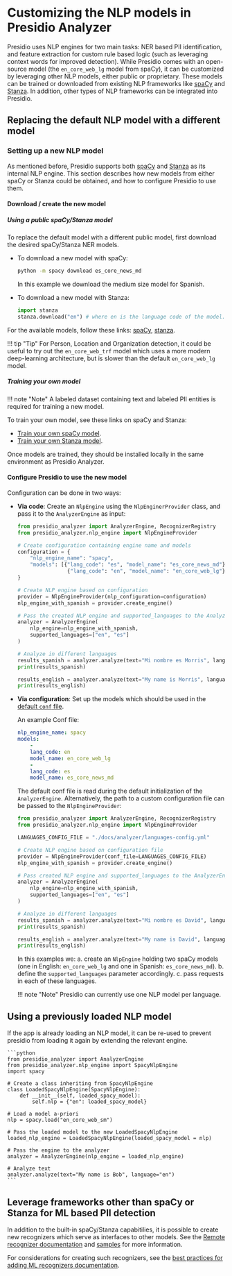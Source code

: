 # Customizing the NLP models in Presidio Analyzer

Presidio uses NLP engines for two main tasks: NER based PII identification, and feature extraction for custom rule based logic (such as leveraging context words for improved detection).
While Presidio comes with an open-source model (the `en_core_web_lg` model from spaCy), it can be customized by leveraging other NLP models, either public or proprietary.
These models can be trained or downloaded from existing NLP frameworks like [spaCy](https://spacy.io/usage/models) and [Stanza](https://github.com/stanfordnlp/stanza).
In addition, other types of NLP frameworks can be integrated into Presidio.

## Replacing the default NLP model with a different model

### Setting up a new NLP model

As mentioned before, Presidio supports both [spaCy](https://spacy.io/usage/models)
and [Stanza](https://github.com/stanfordnlp/stanza) as its internal NLP engine.
This section describes how new models from either spaCy or Stanza could be obtained,
and how to configure Presidio to use them.

#### Download / create the new model

##### Using a public spaCy/Stanza model

To replace the default model with a different public model, first download the desired spaCy/Stanza NER models.

- To download a new model with spaCy:

    ```sh
    python -m spacy download es_core_news_md
    ```

    In this example we download the medium size model for Spanish.

- To download a new model with Stanza:

    <!--pytest-codeblocks:skip-->
    ```python
    import stanza
    stanza.download("en") # where en is the language code of the model.
    ```

For the available models, follow these links: [spaCy](https://spacy.io/usage/models), [stanza](https://stanfordnlp.github.io/stanza/available_models.html#available-ner-models).

!!! tip "Tip"
    For Person, Location and Organization detection, it could be useful to try out the `en_core_web_trf` model which uses a more modern deep-learning architecture, but is slower than the default `en_core_web_lg` model.

##### Training your own model

!!! note "Note"
    A labeled dataset containing text and labeled PII entities is required for training a new model.

To train your own model, see these links on spaCy and Stanza:

- [Train your own spaCy model](https://spacy.io/usage/training).
- [Train your own Stanza model](https://stanfordnlp.github.io/stanza/training.html).

Once models are trained, they should be installed locally in the same environment as Presidio Analyzer.

#### Configure Presidio to use the new model

Configuration can be done in two ways:

- **Via code**: Create an `NlpEngine` using the `NlpEnginerProvider` class, and pass it to the `AnalyzerEngine` as input:

    ```python
    from presidio_analyzer import AnalyzerEngine, RecognizerRegistry
    from presidio_analyzer.nlp_engine import NlpEngineProvider

    # Create configuration containing engine name and models
    configuration = {
        "nlp_engine_name": "spacy",
        "models": [{"lang_code": "es", "model_name": "es_core_news_md"},
                    {"lang_code": "en", "model_name": "en_core_web_lg"}],
    }

    # Create NLP engine based on configuration
    provider = NlpEngineProvider(nlp_configuration=configuration)
    nlp_engine_with_spanish = provider.create_engine()

    # Pass the created NLP engine and supported_languages to the AnalyzerEngine
    analyzer = AnalyzerEngine(
        nlp_engine=nlp_engine_with_spanish, 
        supported_languages=["en", "es"]
    )

    # Analyze in different languages
    results_spanish = analyzer.analyze(text="Mi nombre es Morris", language="es")
    print(results_spanish)

    results_english = analyzer.analyze(text="My name is Morris", language="en")
    print(results_english)
    ```

- **Via configuration**: Set up the models which should be used in the [default `conf` file](https://github.com/microsoft/presidio/blob/main/presidio-analyzer/conf/default.yaml).

    An example Conf file:

    ```yaml
    nlp_engine_name: spacy
    models:
        -
        lang_code: en
        model_name: en_core_web_lg
        -
        lang_code: es
        model_name: es_core_news_md 
    ```

    The default conf file is read during the default initialization of the `AnalyzerEngine`. Alternatively, the path to a custom configuration file can be passed to the `NlpEngineProvider`:

    ```python
    from presidio_analyzer import AnalyzerEngine, RecognizerRegistry
    from presidio_analyzer.nlp_engine import NlpEngineProvider

    LANGUAGES_CONFIG_FILE = "./docs/analyzer/languages-config.yml"

    # Create NLP engine based on configuration file
    provider = NlpEngineProvider(conf_file=LANGUAGES_CONFIG_FILE)
    nlp_engine_with_spanish = provider.create_engine()

    # Pass created NLP engine and supported_languages to the AnalyzerEngine
    analyzer = AnalyzerEngine(
        nlp_engine=nlp_engine_with_spanish, 
        supported_languages=["en", "es"]
    )

    # Analyze in different languages
    results_spanish = analyzer.analyze(text="Mi nombre es David", language="es")
    print(results_spanish)

    results_english = analyzer.analyze(text="My name is David", language="en")
    print(results_english)
    ```

    In this examples we:
        a. create an `NlpEngine` holding two spaCy models (one in English: `en_core_web_lg` and one in Spanish: `es_core_news_md`).
        b. define the `supported_languages` parameter accordingly.
        c. pass requests in each of these languages.

    !!! note "Note"
        Presidio can currently use one NLP model per language.

## Using a previously loaded NLP model

If the app is already loading an NLP model, it can be re-used to prevent presidio from loading it again by extending the relevant engine.

    ```python
    from presidio_analyzer import AnalyzerEngine
    from presidio_analyzer.nlp_engine import SpacyNlpEngine
    import spacy

    # Create a class inheriting from SpacyNlpEngine
    class LoadedSpacyNlpEngine(SpacyNlpEngine):
        def __init__(self, loaded_spacy_model):
            self.nlp = {"en": loaded_spacy_model}

    # Load a model a-priori
    nlp = spacy.load("en_core_web_sm")

    # Pass the loaded model to the new LoadedSpacyNlpEngine
    loaded_nlp_engine = LoadedSpacyNlpEngine(loaded_spacy_model = nlp)

    # Pass the engine to the analyzer
    analyzer = AnalyzerEngine(nlp_engine = loaded_nlp_engine)

    # Analyze text
    analyzer.analyze(text="My name is Bob", language="en")
    ```

## Leverage frameworks other than spaCy or Stanza for ML based PII detection

In addition to the built-in spaCy/Stanza capabitilies, it is possible to create new recognizers which serve as interfaces to other models.
See the [Remote recognizer documentation](adding_recognizers.md#creating-a-remote-recognizer) and [samples](../samples/python/integrating_with_external_services.ipynb) for more information.

For considerations for creating such recognizers, see the [best practices for adding ML recognizers documentation](developing_recognizers.md#machine-learning--ml--based-or-rule-based).
